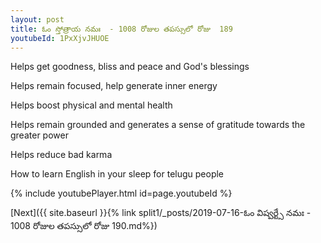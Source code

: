 ```yaml
---
layout: post
title: ఓం స్తోత్రాయ నమః  - 1008 రోజుల తపస్సులో రోజు  189
youtubeId: 1PxXjvJHUOE
---
```

 
 
Helps get goodness, bliss and peace and God's blessings
 
Helps remain focused, help generate inner energy 
 
Helps boost physical and mental health 
 
Helps remain grounded and generates a sense of gratitude towards the greater power 
 
Helps reduce bad karma
 
How to learn English in your sleep for telugu people
 
 
 
 


{% include youtubePlayer.html id=page.youtubeId %}
 
[Next]({{ site.baseurl }}{% link split1/_posts/2019-07-16-ఓం విష్వర్ట్సే నమః  - 1008 రోజుల తపస్సులో రోజు  190.md%})
 

